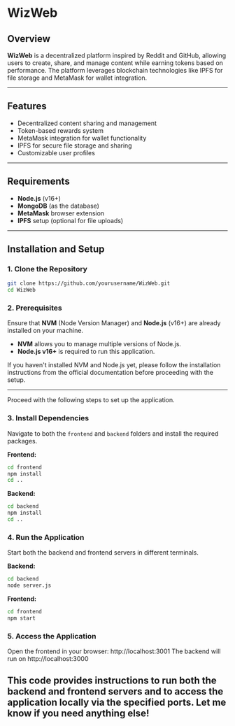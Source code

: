 # WizWeb

## Overview

**WizWeb** is a decentralized platform inspired by Reddit and GitHub, allowing users to create, share, and manage content while earning tokens based on performance. The platform leverages blockchain technologies like IPFS for file storage and MetaMask for wallet integration.

---

## Features

- Decentralized content sharing and management
- Token-based rewards system
- MetaMask integration for wallet functionality
- IPFS for secure file storage and sharing
- Customizable user profiles

---

## Requirements

- **Node.js** (v16+)
- **MongoDB** (as the database)
- **MetaMask** browser extension
- **IPFS** setup (optional for file uploads)

---

## Installation and Setup

### 1. Clone the Repository
```bash
git clone https://github.com/yourusername/WizWeb.git
cd WizWeb
```

### 2. Prerequisites

Ensure that **NVM** (Node Version Manager) and **Node.js** (v16+) are already installed on your machine.

- **NVM** allows you to manage multiple versions of Node.js.
- **Node.js v16+** is required to run this application.

If you haven't installed NVM and Node.js yet, please follow the installation instructions from the official documentation before proceeding with the setup.

---

Proceed with the following steps to set up the application.

### 3. Install Dependencies
Navigate to both the `frontend` and `backend` folders and install the required packages.

**Frontend:**
```bash
cd frontend
npm install
cd ..
```

**Backend:**
```bash
cd backend
npm install
cd .. 
```

### 4. Run the Application
Start both the backend and frontend servers in different terminals.

**Backend:**
```bash
cd backend
node server.js
```
**Frontend:**
```bash
cd frontend
npm start
```

### 5. Access the Application
Open the frontend in your browser: http://localhost:3001
The backend will run on http://localhost:3000


## This code provides instructions to run both the backend and frontend servers and to access the application locally via the specified ports. Let me know if you need anything else!

